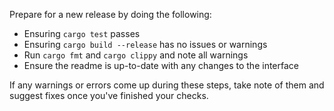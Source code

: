 Prepare for a new release by doing the following:

- Ensuring `cargo test` passes
- Ensuring `cargo build --release` has no issues or warnings
- Run `cargo fmt` and `cargo clippy` and note all warnings
- Ensure the readme is up-to-date with any changes to the interface

If any warnings or errors come up during these steps, take note of them and suggest fixes once you've finished your checks.
